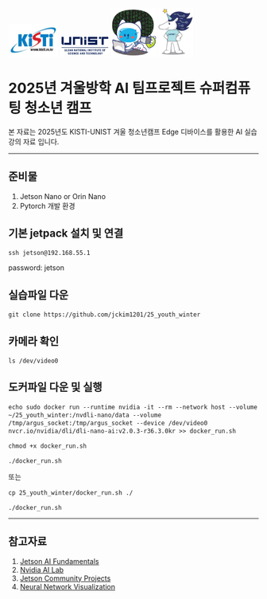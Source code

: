 <img src="./images/kisti_logo.jpg" width="100"> <img src="./images/unist_logo.jpg" width="100"> <img src="./images/kisti_mas.png" width="90"> <img src="./images/unist_mas.jpg" width="70">

# **2025년 겨울방학 AI 팀프로젝트 슈퍼컴퓨팅 청소년 캠프**

본 자료는 2025년도 KISTI-UNIST 겨울 청소년캠프 Edge 디바이스를 활용한 AI 실습 강의 자료 입니다.

---
## 준비물
1. Jetson Nano or Orin Nano
2. Pytorch 개발 환경

## 기본 jetpack 설치 및 연결
```
ssh jetson@192.168.55.1
```
password: jetson

## 실습파일 다운
```
git clone https://github.com/jckim1201/25_youth_winter
```

## 카메라 확인
```
ls /dev/video0
```

## 도커파일 다운 및 실행
```
echo sudo docker run --runtime nvidia -it --rm --network host --volume ~/25_youth_winter:/nvdli-nano/data --volume /tmp/argus_socket:/tmp/argus_socket --device /dev/video0 nvcr.io/nvidia/dli/dli-nano-ai:v2.0.3-r36.3.0kr >> docker_run.sh
```
```
chmod +x docker_run.sh
```
```
./docker_run.sh
```
또는
```
cp 25_youth_winter/docker_run.sh ./
```
```
./docker_run.sh
```

---
## 참고자료

1. [Jetson AI Fundamentals](https://youtu.be/rSqIvLQ8Meg?si=45sTk7O73CtzZnAX)
2. [Nvidia AI Lab](https://www.jetson-ai-lab.com)
3. [Jetson Community Projects](https://developer.nvidia.com/embedded/community/jetson-projects)
4. [Neural Network Visualization](https://www.youtube.com/watch?v=aircAruvnKk&ab_channel=3Blue1Brown)
